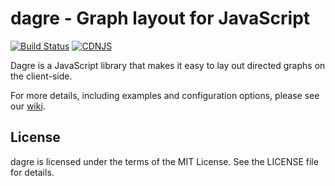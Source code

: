 # dagre - Graph layout for JavaScript

[![Build Status](https://secure.travis-ci.org/dagrejs/dagre.png?branch=master)](http://travis-ci.org/dagrejs/dagre)
[![CDNJS](https://img.shields.io/cdnjs/v/dagre.svg)](https://cdnjs.com/libraries/dagre)

Dagre is a JavaScript library that makes it easy to lay out directed graphs on
the client-side.

For more details, including examples and configuration options, please see our
[wiki](https://github.com/dagrejs/dagre/wiki).

## License

dagre is licensed under the terms of the MIT License. See the LICENSE file
for details.
